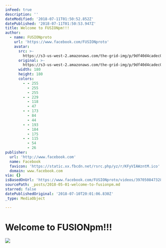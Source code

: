 ```yaml
---
inFeed: true
description: ''
dateModified: '2018-07-11T01:50:52.852Z'
datePublished: '2018-07-11T01:50:53.947Z'
title: Welcome to FUSIONpm!!!
author:
  - name: FUSIONproto
    url: 'https://www.facebook.com/FUSIONproto'
    avatar:
      src: >-
        https://s3-us-west-2.amazonaws.com/the-grid-img/p/9df40d4cadec0db8a959046850704691bf848294.jpg
      original: >-
        https://s3-us-west-2.amazonaws.com/the-grid-img/p/9df40d4cadec0db8a959046850704691bf848294.jpg
      width: 180
      height: 180
      colors:
        - - 255
          - 255
          - 255
        - - 229
          - 118
          - 47
        - - 173
          - 84
          - 44
        - - 193
          - 184
          - 175
        - - 115
          - 54
          - 26
publisher:
  url: 'http://www.facebook.com'
  name: Facebook
  favicon: 'https://static.xx.fbcdn.net/rsrc.php/yz/r/KFyVIAWzntM.ico'
  domain: www.facebook.com
via: {}
isBasedOnUrl: 'https://www.facebook.com/FUSIONproto/videos/397050847328675/'
sourcePath: _posts/2018-05-01-welcome-to-fusionpm.md
starred: false
datePublishedOriginal: '2018-07-10T20:01:06.830Z'
_type: MediaObject

---
```

# Welcome to FUSIONpm!!!
![](https://imgflo.herokuapp.com/graph/2b2431f8e7ba7b0/1e5eb6ec1b65df5cf67ae5c817951f44/noop.jpg?input=https%3A%2F%2Fscontent-iad3-1.xx.fbcdn.net%2Fv%2Ft15.0-10%2F17237674_397053603995066_2225782542483587072_n.jpg%3F_nc_cat%3D0%26oh%3De2ae909c6caecadf02180462d4780a73%26oe%3D5B8E6A65)